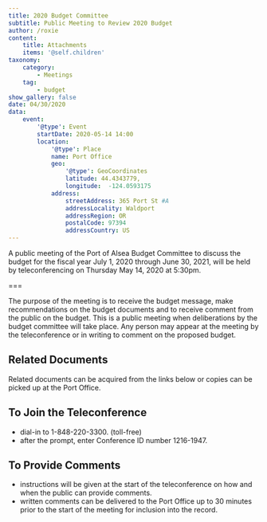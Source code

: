 ```yaml
---
title: 2020 Budget Committee
subtitle: Public Meeting to Review 2020 Budget
author: /roxie
content:
    title: Attachments
    items: '@self.children'
taxonomy:
    category: 
        - Meetings
    tag: 
        - budget
show_gallery: false
date: 04/30/2020
data:
    event:
        '@type': Event
        startDate: 2020-05-14 14:00
        location:
            '@type': Place
            name: Port Office
            geo:
                '@type': GeoCoordinates
                latitude: 44.4343779,
                longitude:  -124.0593175
            address:
                streetAddress: 365 Port St #A
                addressLocality: Waldport
                addressRegion: OR
                postalCode: 97394
                addressCountry: US
---
```


A public meeting of the Port of Alsea Budget Committee to discuss the budget for the fiscal year July 1, 2020 through June 30, 2021, will be held by teleconferencing on Thursday May 14, 2020 at 5:30pm.

===

The purpose of the meeting is to receive the budget message, make recommendations on the budget documents and to receive comment from the public on the budget. This is a public meeting when deliberations by the budget committee will take place. Any person may appear at the meeting by the teleconference or in writing to comment on the proposed budget.

## Related Documents
Related documents can be acquired from the links below or copies can be picked up at the Port Office.

## To Join the Teleconference
- dial-in to 1-848-220-3300. (toll-free)
- after the prompt, enter Conference ID number 1216-1947.

## To Provide Comments
- instructions will be given at the start of the teleconference on how and when the public can provide comments.
- written comments can be delivered to the Port Office up to 30 minutes prior to the start of the meeting for inclusion into the record.


